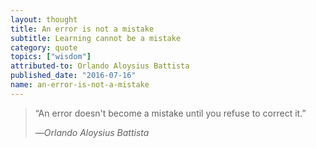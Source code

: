 ```yaml
---
layout: thought
title: An error is not a mistake
subtitle: Learning cannot be a mistake
category: quote
topics: ["wisdom"]
attributed-to: Orlando Aloysius Battista
published_date: "2016-07-16"
name: an-error-is-not-a-mistake
---
```

> “An error doesn't become a mistake until you refuse to correct it.”
>
> &mdash;<cite>Orlando Aloysius Battista</cite>

